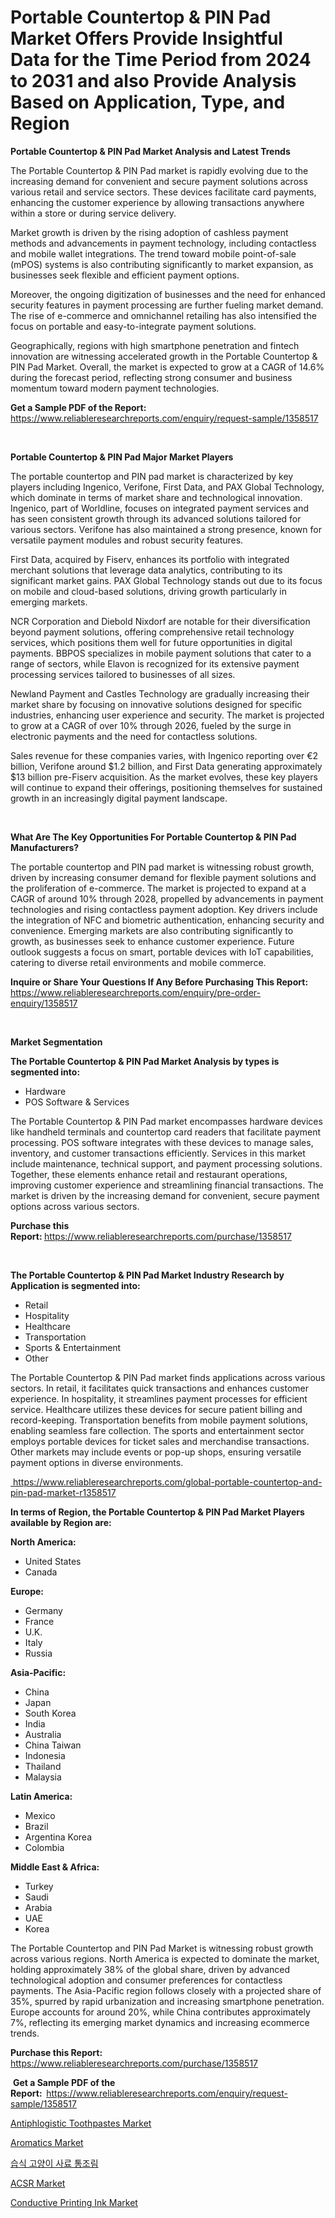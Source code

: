 <p><h1>Portable Countertop & PIN Pad Market Offers Provide Insightful Data for the Time Period from 2024 to 2031 and also Provide Analysis Based on Application, Type, and Region</h1></p><p><strong>Portable Countertop & PIN Pad Market Analysis and Latest Trends</strong></p>
<p><p>The Portable Countertop & PIN Pad market is rapidly evolving due to the increasing demand for convenient and secure payment solutions across various retail and service sectors. These devices facilitate card payments, enhancing the customer experience by allowing transactions anywhere within a store or during service delivery. </p><p>Market growth is driven by the rising adoption of cashless payment methods and advancements in payment technology, including contactless and mobile wallet integrations. The trend toward mobile point-of-sale (mPOS) systems is also contributing significantly to market expansion, as businesses seek flexible and efficient payment options.</p><p>Moreover, the ongoing digitization of businesses and the need for enhanced security features in payment processing are further fueling market demand. The rise of e-commerce and omnichannel retailing has also intensified the focus on portable and easy-to-integrate payment solutions. </p><p>Geographically, regions with high smartphone penetration and fintech innovation are witnessing accelerated growth in the Portable Countertop & PIN Pad Market. Overall, the market is expected to grow at a CAGR of 14.6% during the forecast period, reflecting strong consumer and business momentum toward modern payment technologies.</p></p>
<p><strong>Get a Sample PDF of the Report:&nbsp;</strong> <a href="https://www.reliableresearchreports.com/enquiry/request-sample/1358517">https://www.reliableresearchreports.com/enquiry/request-sample/1358517</a></p>
<p>&nbsp;</p>
<p><strong>Portable Countertop & PIN Pad Major Market Players</strong></p>
<p><p>The portable countertop and PIN pad market is characterized by key players including Ingenico, Verifone, First Data, and PAX Global Technology, which dominate in terms of market share and technological innovation. Ingenico, part of Worldline, focuses on integrated payment services and has seen consistent growth through its advanced solutions tailored for various sectors. Verifone has also maintained a strong presence, known for versatile payment modules and robust security features.</p><p>First Data, acquired by Fiserv, enhances its portfolio with integrated merchant solutions that leverage data analytics, contributing to its significant market gains. PAX Global Technology stands out due to its focus on mobile and cloud-based solutions, driving growth particularly in emerging markets.</p><p>NCR Corporation and Diebold Nixdorf are notable for their diversification beyond payment solutions, offering comprehensive retail technology services, which positions them well for future opportunities in digital payments. BBPOS specializes in mobile payment solutions that cater to a range of sectors, while Elavon is recognized for its extensive payment processing services tailored to businesses of all sizes.</p><p>Newland Payment and Castles Technology are gradually increasing their market share by focusing on innovative solutions designed for specific industries, enhancing user experience and security. The market is projected to grow at a CAGR of over 10% through 2026, fueled by the surge in electronic payments and the need for contactless solutions.</p><p>Sales revenue for these companies varies, with Ingenico reporting over €2 billion, Verifone around $1.2 billion, and First Data generating approximately $13 billion pre-Fiserv acquisition. As the market evolves, these key players will continue to expand their offerings, positioning themselves for sustained growth in an increasingly digital payment landscape.</p></p>
<p>&nbsp;</p>
<p><strong>What Are The Key Opportunities For Portable Countertop & PIN Pad Manufacturers?</strong></p>
<p><p>The portable countertop and PIN pad market is witnessing robust growth, driven by increasing consumer demand for flexible payment solutions and the proliferation of e-commerce. The market is projected to expand at a CAGR of around 10% through 2028, propelled by advancements in payment technologies and rising contactless payment adoption. Key drivers include the integration of NFC and biometric authentication, enhancing security and convenience. Emerging markets are also contributing significantly to growth, as businesses seek to enhance customer experience. Future outlook suggests a focus on smart, portable devices with IoT capabilities, catering to diverse retail environments and mobile commerce.</p></p>
<p><strong>Inquire or Share Your Questions If Any Before Purchasing This Report:</strong> <a href="https://www.reliableresearchreports.com/enquiry/pre-order-enquiry/1358517">https://www.reliableresearchreports.com/enquiry/pre-order-enquiry/1358517</a></p>
<p>&nbsp;</p>
<p><strong>Market Segmentation</strong></p>
<p><strong>The Portable Countertop & PIN Pad Market Analysis by types is segmented into:</strong></p>
<p><ul><li>Hardware</li><li>POS Software & Services</li></ul></p>
<p><p>The Portable Countertop & PIN Pad market encompasses hardware devices like handheld terminals and countertop card readers that facilitate payment processing. POS software integrates with these devices to manage sales, inventory, and customer transactions efficiently. Services in this market include maintenance, technical support, and payment processing solutions. Together, these elements enhance retail and restaurant operations, improving customer experience and streamlining financial transactions. The market is driven by the increasing demand for convenient, secure payment options across various sectors.</p></p>
<p><strong>Purchase this Report:&nbsp;</strong><a href="https://www.reliableresearchreports.com/purchase/1358517">https://www.reliableresearchreports.com/purchase/1358517</a></p>
<p>&nbsp;</p>
<p><strong>The Portable Countertop & PIN Pad Market Industry Research by Application is segmented into:</strong></p>
<p><ul><li>Retail</li><li>Hospitality</li><li>Healthcare</li><li>Transportation</li><li>Sports & Entertainment</li><li>Other</li></ul></p>
<p><p>The Portable Countertop & PIN Pad market finds applications across various sectors. In retail, it facilitates quick transactions and enhances customer experience. In hospitality, it streamlines payment processes for efficient service. Healthcare utilizes these devices for secure patient billing and record-keeping. Transportation benefits from mobile payment solutions, enabling seamless fare collection. The sports and entertainment sector employs portable devices for ticket sales and merchandise transactions. Other markets may include events or pop-up shops, ensuring versatile payment options in diverse environments.</p></p>
<p><a href="https://www.reliableresearchreports.com/global-portable-countertop-and-pin-pad-market-r1358517">&nbsp;https://www.reliableresearchreports.com/global-portable-countertop-and-pin-pad-market-r1358517</a></p>
<p><strong>In terms of Region, the Portable Countertop & PIN Pad Market Players available by Region are:</strong></p>
<p>
    <p> <strong> North America: </strong>
        <ul>
            <li>United States</li>
            <li>Canada</li>
        </ul>
        </p> 
    <p> <strong> Europe: </strong>
        <ul>
            <li>Germany</li>
            <li>France</li>
            <li>U.K.</li>
            <li>Italy</li>
            <li>Russia</li>
        </ul>
        </p> 
    <p> <strong> Asia-Pacific: </strong>
        <ul>
            <li>China</li>
            <li>Japan</li>
            <li>South Korea</li>
            <li>India</li>
            <li>Australia</li>
            <li>China Taiwan</li>
            <li>Indonesia</li>
            <li>Thailand</li>
            <li>Malaysia</li>
        </ul>
        </p> 
    <p> <strong> Latin America: </strong>
        <ul>
            <li>Mexico</li>
            <li>Brazil</li>
            <li>Argentina Korea</li>
            <li>Colombia</li>
        </ul>
        </p> 
    <p> <strong> Middle East & Africa: </strong>
        <ul>
            <li>Turkey</li>
            <li>Saudi</li>
            <li>Arabia</li>
            <li>UAE</li>
            <li>Korea</li>
        </ul>
    </p>
    </p>
<p><p>The Portable Countertop and PIN Pad Market is witnessing robust growth across various regions. North America is expected to dominate the market, holding approximately 38% of the global share, driven by advanced technological adoption and consumer preferences for contactless payments. The Asia-Pacific region follows closely with a projected share of 35%, spurred by rapid urbanization and increasing smartphone penetration. Europe accounts for around 20%, while China contributes approximately 7%, reflecting its emerging market dynamics and increasing ecommerce trends.</p></p>
<p><strong>Purchase this Report: </strong><a href="https://www.reliableresearchreports.com/purchase/1358517">https://www.reliableresearchreports.com/purchase/1358517</a></p>
<p>&nbsp;<strong>Get a Sample PDF of the Report:&nbsp;&nbsp;</strong><a href="https://www.reliableresearchreports.com/enquiry/request-sample/1358517">https://www.reliableresearchreports.com/enquiry/request-sample/1358517</a></p>
<p><strong></strong></p>
<p><p><a href="https://github.com/HobertDavis43/Market-Research-Report-List-1/blob/main/antiphlogistic-toothpastes-market.md">Antiphlogistic Toothpastes Market</a></p><p><a href="https://www.linkedin.com/pulse/aromatics-market-size-share-competitive-landscape-trend-analysis-6hgre?trackingId=hDthkB1uQXmNUHTlP8%2FGlg%3D%3D">Aromatics Market</a></p><p><a href="https://medium.com/@wpzbonrg51/wet-canned-cat-food-market-%EC%9D%98-%EA%B8%80%EB%A1%9C%EB%B2%8C-%EC%8B%9C%EC%9E%A5-%EA%B0%9C%EC%9A%94%EB%8A%94-%EC%A0%84-%EC%84%B8%EA%B3%84-%EB%B0%8F-%EC%A3%BC%EC%9A%94-%EC%8B%9C%EC%9E%A5%EC%9D%98-%EC%82%B0%EC%97%85%EC%97%90-%EC%98%81%ED%96%A5%EC%9D%84-%EB%AF%B8%EC%B9%98%EB%8A%94-%EC%A3%BC%EC%9A%94-%ED%8A%B8%EB%A0%8C%EB%93%9C%EC%97%90-%EB%8C%80%ED%95%9C-%EB%8F%85%ED%8A%B9%ED%95%9C-%EA%B4%80%EC%A0%90%EC%9D%84-%EC%A0%9C%EA%B3%B5%ED%95%A9%EB%8B%88%EB%8B%A4-38813ff6c248">습식 고양이 사료 통조림</a></p><p><a href="https://issuu.com/reportprime-2/docs/acsr-market-size-2030.pptx_d62883b7ec9b14">ACSR Market</a></p><p><a href="https://issuu.com/reportprime-2/docs/conductive-printing-ink-market-size_8ddfe1114b7f2e">Conductive Printing Ink Market</a></p></p>